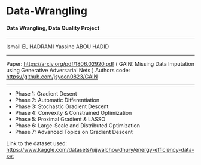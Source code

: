 # Data-Wrangling
#### Data Wrangling, Data Quality Project
----------------------------------------------

Ismail EL HADRAMI
Yassine ABOU HADID

----------------------------------------------
Paper: https://arxiv.org/pdf/1806.02920.pdf ( GAIN: Missing Data Imputation using Generative Adversarial Nets )
Authors code: https://github.com/jsyoon0823/GAIN

----------------------------------------------
* Phase 1: Gradient Desent
* Phase 2: Automatic Differentiation
* Phase 3: Stochastic Gradient Descent
* Phase 4: Convexity & Constrained Optimization
* Phase 5: Proximal Gradient & LASSO
* Phase 6: Large-Scale and Distributed Optimization
* Phase 7: Advanced Topics on Gradient Descent  
  
Link to the dataset used: https://www.kaggle.com/datasets/ujjwalchowdhury/energy-efficiency-data-set

